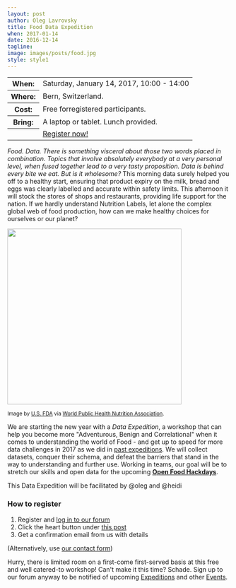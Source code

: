 ```yaml
---
layout: post
author: Oleg Lavrovsky
title: Food Data Expedition
when: 2017-01-14
date: 2016-12-14
tagline:
image: images/posts/food.jpg
style: style1
---
```


<table>
<tr><th>When:</th><td>Saturday, January 14, 2017, 10:00 - 14:00</td></tr>
<tr><th>Where:</th><td>Bern, Switzerland.</td></tr>
<tr><th>Cost:</th><td>Free forregistered participants.</td></tr>
<tr><th>Bring:</th><td>A laptop or tablet. Lunch provided.</td></tr>
<tr><th></th><td><a href="#register" class="button special">Register now!</a></td></tr>
</table>

*Food. Data. There is something visceral about those two words placed in combination. Topics that involve absolutely everybody at a very personal level, when fused together lead to a very tasty proposition. Data is behind every bite we eat. But is it wholesome?* This morning data surely helped you off to a healthy start, ensuring that product expiry on the milk, bread and eggs was clearly labelled and accurate within safety limits. This afternoon it will stock the stores of shops and restaurants, providing life support for the nation. If we hardly understand Nutrition Labels, let alone the complex global web of food production, how can we make healthy choices for ourselves or our planet?

<img src="https://forum.schoolofdata.ch/uploads/default/original/1X/31474e24699a5a2fe389abff58d6ccd0e6f2e676.png" width="394" height="398">

<sup>Image by [U.S. FDA](http://www.fda.gov/Food/IngredientsPackagingLabeling/LabelingNutrition/ucm274593.htm) via [World Public Health Nutrition Association](http://www.wphna.org/htdocs/2011_mar_wn4_labelling_fictions.htm).</sup>

We are starting the new year with a *Data Expedition*, a workshop that can help you become more "Adventurous, Benign and Correlational" when it comes to understanding the world of Food - and get up to speed for more data challenges in 2017 as we did in [past expeditions](http://discourse.soda.camp/t/data-expedition-in-bern-may-5-6-2016/84). We will collect datasets, conquer their schema, and defeat the barriers that stand in the way to understanding and further use. Working in teams, our goal will be to stretch our skills and open data for the upcoming **[Open Food Hackdays](http://food.opendata.ch)**.

This Data Expedition will be facilitated by @oleg and @heidi

<a name="register"></a>
### How to register
1. Register and [log in to our forum](https://forum.schoolofdata.ch/login)
2. Click the heart button under [this post](https://forum.schoolofdata.ch/t/14-1-food-data-expedition/175)
3. Get a confirmation email from us with details

(Alternatively, use [our contact form](http://schoolofdata.ch#contact))

Hurry, there is limited room on a first-come first-served basis at this free and well catered-to workshop! Can't make it this time? Schade. Sign up to our forum anyway to be notified of upcoming [Expeditions](https://forum.schoolofdata.ch/c/expeditions) and other [Events](https://forum.schoolofdata.ch/c/events).
